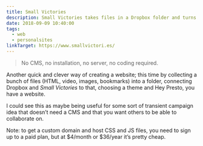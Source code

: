 ```yaml
---
title: Small Victories
description: Small Victories takes files in a Dropbox folder and turns them into a website.
date: 2018-09-09 10:40:00
tags: 
  - web
  - personalsites
linkTarget: https://www.smallvictori.es/
---
```

> No CMS, no installation, no server, no coding required.

Another quick and clever way of creating a website; this time by collecting a bunch of files (HTML, video, images, bookmarks) into a folder, connecting Dropbox and _Small Victories_ to that, choosing a theme and Hey Presto, you have a website. 

I could see this as maybe being useful for some sort of transient campaign idea that doesn’t need a CMS and that you want others to be able to collaborate on.

Note: to get a custom domain and host CSS and JS files, you need to sign up to a paid plan, but at $4/month or $36/year it’s pretty cheap.
